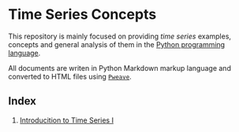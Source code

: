 # Time Series Concepts

This repository is mainly focused on providing *time series* examples, concepts and general
analysis of them in the [Python programming language](https://www.python.org/).

All documents are writen in Python Markdown markup language and converted to HTML files
using [`Pweave`](https://github.com/mpastell/Pweave).

## Index

1. [Introducition to Time Series I](build/concepts-p1.html)
